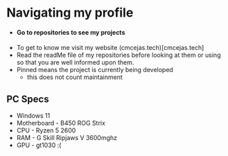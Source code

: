 # Navigating my profile
- #### Go to repositories to see my projects
- To get to know me visit my website (cmcejas.tech)[cmcejas.tech]
- Read the readMe file of my repositories before looking at them or using so that you are well informed upon them.
- Pinned means the project is currently being developed
  - this does not count maintainment

PC Specs
-
 - Windows 11
 - Motherboard - B450 ROG Strix
 - CPU - Ryzen 5 2600
 - RAM -  G Skill Ripjaws V 3600mghz
 - GPU - gt1030 :(
